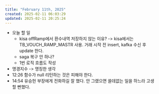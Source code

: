 ```yaml
---
title: "February 11th, 2025"
created: 2025-02-11 06:03:29
updated: 2025-02-11 20:25:24
---
```

  * 오늘 할 일
    * kisa offRamp에서 환수내역 저장하지 않는 이유? -> kisa에서는 TB_VOUCH_RAMP_MASTR 사용. 거래 시작 전 insert, kafka 수신 후 update 한다.
    * saga 복구 안 하나?
    * 1번 로직 흐름도 작성
  * 명경지수 -> 명징한 생각
  * 12:26 함수가 null 리턴하는 것은 피해야 한다.
  * 14:54 유승헌 부장에게 전화하길 잘 했다. 안 그랬으면 쓸데없는 일을 하느라 고생할 뻔했다.